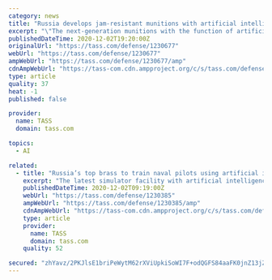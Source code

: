```yaml
---
category: news
title: "Russia develops jam-resistant munitions with artificial intelligence"
excerpt: "\"The next-generation munitions with the function of artificial intelligence are the most effective means of destruction in a present-day battle. One of the developers’ key tasks was to make the ‘smart’ core invulnerable to electronic warfare systems."
publishedDateTime: 2020-12-02T19:20:00Z
originalUrl: "https://tass.com/defense/1230677"
webUrl: "https://tass.com/defense/1230677"
ampWebUrl: "https://tass.com/defense/1230677/amp"
cdnAmpWebUrl: "https://tass-com.cdn.ampproject.org/c/s/tass.com/defense/1230677/amp"
type: article
quality: 37
heat: -1
published: false

provider:
  name: TASS
  domain: tass.com

topics:
  - AI

related:
  - title: "Russia’s top brass to train naval pilots using artificial intelligence"
    excerpt: "The latest simulator facility with artificial intelligence elements has come into operation in Yeisk in southern Russia, the Defense Ministry informed"
    publishedDateTime: 2020-12-02T09:19:00Z
    webUrl: "https://tass.com/defense/1230385"
    ampWebUrl: "https://tass.com/defense/1230385/amp"
    cdnAmpWebUrl: "https://tass-com.cdn.ampproject.org/c/s/tass.com/defense/1230385/amp"
    type: article
    provider:
      name: TASS
      domain: tass.com
    quality: 52

secured: "zhYavz/2PKJlsE1briPeWytM62rXViUpkiSoWI7F+odQGFS84aaFK0jnZ13jZ0v0dss5JWb5BPGxQ4otyvn9UdSJdKyiTjrv0uyu8N5iiNJ517uqNmiK37E/qCUxDm21R78t5xhrDmi05p+qOMiGPGL/WZB41kJXQKgHm9mrntv0XPj7Qt5tRHH3+zVbv3PnYfPbw/vqWWURMPL7xgjOW6QGUWFizI0Jjd4St9L+euqNyahuBdOUqt6uWyTRqT4DoC1CaXIM/4xJKtbNZl/l0UeKj5uErFLNAMmugNkXOI8VnQHhlFfvyvpsVn537ccXWA/lhX4BZnhDTKVg18lMFHRQJ/I7KqrKvjkAfKbaEXQ=;VRoOubJ7C7ZK2RuPugbnUg=="
---
```


